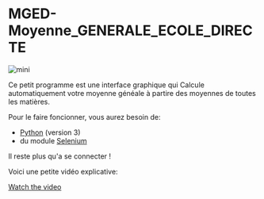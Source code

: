 # MGED-Moyenne_GENERALE_ECOLE_DIRECTE

![mini](https://user-images.githubusercontent.com/60709615/112749565-6755c100-8fc3-11eb-9743-865794acb985.jpg)

Ce petit programme est une interface graphique qui Calcule automatiquement votre moyenne généale à partire des moyennes de toutes les matières.

Pour le faire foncionner, vous aurez besoin de:
* [Python](https://www.python.org/) (version 3)
* du module [Selenium](https://selenium-python.readthedocs.io/installation.html)

Il reste plus qu'a se connecter !

Voici une petite vidéo explicative:

[Watch the video](https://youtu.be/vt5fpE0bzSY)
